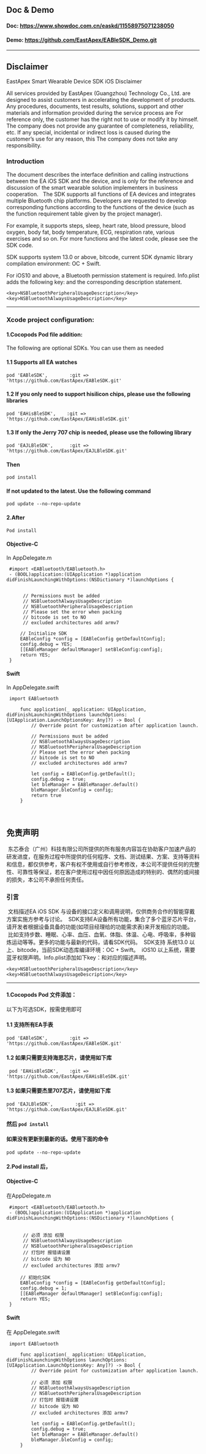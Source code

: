 
## Doc & Demo
#### Doc:   https://www.showdoc.com.cn/easkd/11558975071238050
#### Demo:  https://github.com/EastApex/EABleSDK_Demo.git

----

## Disclaimer
EastApex Smart Wearable Device SDK iOS Disclaimer

All services provided by EastApex (Guangzhou) Technology Co., Ltd. are designed to assist customers in accelerating the development of products. Any procedures, documents, test results, solutions, support and other materials and information provided during the service process are For reference only, the customer has the right not to use or modify it by himself. The company does not provide any guarantee of completeness, reliability, etc. If any special, incidental or indirect loss is caused during the customer’s use for any reason, this The company does not take any responsibility.
 
### Introduction
The document describes the interface definition and calling instructions between the EA iOS SDK and the device, and is only for the reference and discussion of the smart wearable solution implementers in business cooperation.
 
The SDK supports all functions of EA devices and integrates multiple Bluetooth chip platforms. Developers are requested to develop corresponding functions according to the functions of the device (such as the function requirement table given by the project manager).

For example, it supports steps, sleep, heart rate, blood pressure, blood oxygen, body fat, body temperature, ECG, respiration rate, various exercises and so on. For more functions and the latest code, please see the SDK code.

SDK supports system 13.0 or above, bitcode, current SDK dynamic library compilation environment: OC + Swift.

For iOS10 and above, a Bluetooth permission statement is required. Info.plist adds the following key: and the corresponding description statement.

```
<key>NSBluetoothPeripheralUsageDescription</key>
<key>NSBluetoothAlwaysUsageDescription</key>
```
---

### Xcode project configuration:

#### 1.Cocopods Pod file addition:
The following are optional SDKs. You can use them as needed

#### 1.1 Supports all EA watches
```pod 'EABleSDK',        :git => 'https://github.com/EastApex/EABleSDK.git'```

#### 1.2 If you only need to support hisilicon chips, please use the following libraries
``` pod 'EAHisBleSDK',    :git => 'https://github.com/EastApex/EAHisBleSDK.git' ```

#### 1.3 If only the Jerry 707 chip is needed, please use the following library
```pod 'EAJLBleSDK',      :git => 'https://github.com/EastApex/EAJLBleSDK.git' ```

#### Then 
```pod install```

#### If not updated to the latest. Use the following command

```pod update --no-repo-update```

#### 2.After 
```Pod install```

#### Objective-C
In AppDelegate.m
```
 #import <EABluetooth/EABluetooth.h>
 - (BOOL)application:(UIApplication *)application didFinishLaunchingWithOptions:(NSDictionary *)launchOptions {

    
      // Permissions must be added
      // NSBluetoothAlwaysUsageDescription
      // NSBluetoothPeripheralUsageDescription
      // Please set the error when packing
      // bitcode is set to NO
      // excluded architectures add armv7
     
     // Initialize SDK
     EABleConfig *config = [EABleConfig getDefaultConfig];
     config.debug = YES;
     [[EABleManager defaultManager] setBleConfig:config];
     return YES;
 }
```
 
#### Swift
In AppDelegate.swift
```
 import EABluetooth

     func application(_ application: UIApplication, didFinishLaunchingWithOptions launchOptions: [UIApplication.LaunchOptionsKey: Any]?) -> Bool {
         // Override point for customization after application launch.
         
         // Permissions must be added
         // NSBluetoothAlwaysUsageDescription
         // NSBluetoothPeripheralUsageDescription
         // Please set the error when packing
         // bitcode is set to NO
         // excluded architectures add armv7
         
         let config = EABleConfig.getDefault();
         config.debug = true;
         let bleManager = EABleManager.default()
         bleManager.bleConfig = config;
         return true
     }
```
 
 
 
## 免责声明
 东芯泰合（广州）科技有限公司所提供的所有服务内容旨在协助客户加速产品的研发进度，在服务过程中所提供的任何程序、文档、测试结果、方案、支持等资料和信息，都仅供参考，客户有权不使用或自行参考修改，本公司不提供任何的完整性、可靠性等保证，若在客户使用过程中因任何原因造成的特别的、偶然的或间接的损失，本公司不承担任何责任。

### 引言
 文档描述EA iOS SDK 与设备的接口定义和调用说明，仅供商务合作的智能穿戴方案实施方参考与讨论。
 SDK支持EA设备所有功能，集合了多个蓝牙芯片平台，请开发者根据设备具备的功能(如项目经理给的功能需求表)来开发相应的功能。
 比如支持步数、睡眠、心率、血压、血氧、体脂、体温、心电、呼吸率，多种锻炼运动等等。更多的功能与最新的代码，请看SDK代码。
 SDK支持 系统13.0 以上、bitcode，当前SDK动态库编译环境：OC + Swift。
 iOS10 以上系统，需要蓝牙权限声明。Info.plist添加如下key：和对应的描述声明。
```
<key>NSBluetoothPeripheralUsageDescription</key>
<key>NSBluetoothAlwaysUsageDescription</key>
```

---
#### 1.Cocopods Pod 文件添加：
以下为可选SDK，按需使用即可
#### 1.1 支持所有EA手表
`pod 'EABleSDK',        :git => 'https://github.com/EastApex/EABleSDK.git'`

#### 1.2 如果只需要支持海思芯片，请使用如下库
` pod 'EAHisBleSDK',    :git => 'https://github.com/EastApex/EAHisBleSDK.git'`

#### 1.3 如果只需要杰里707芯片，请使用如下库
`pod 'EAJLBleSDK',        :git => 'https://github.com/EastApex/EAJLBleSDK.git'`

#### 然后 `pod install`

#### 如果没有更新到最新的话。使用下面的命令
`pod update --no-repo-update`

#### 2.Pod install 后，

#### Objective-C
在AppDelegate.m
```
 #import <EABluetooth/EABluetooth.h>
 - (BOOL)application:(UIApplication *)application didFinishLaunchingWithOptions:(NSDictionary *)launchOptions {

     
      // 必须 添加 权限
      // NSBluetoothAlwaysUsageDescription
      // NSBluetoothPeripheralUsageDescription
      // 打包时 报错请设置
      // bitcode 设为 NO
      // excluded architectures 添加 armv7
      
     // 初始化SDK
     EABleConfig *config = [EABleConfig getDefaultConfig];
     config.debug = 1;
     [[EABleManager defaultManager] setBleConfig:config];
     return YES;
 }
```

#### Swift
在 AppDelegate.swift
```
 import EABluetooth

     func application(_ application: UIApplication, didFinishLaunchingWithOptions launchOptions: [UIApplication.LaunchOptionsKey: Any]?) -> Bool {
         // Override point for customization after application launch.
         
         // 必须 添加 权限
         // NSBluetoothAlwaysUsageDescription
         // NSBluetoothPeripheralUsageDescription
         // 打包时 报错请设置
         // bitcode 设为 NO
         // excluded architectures 添加 armv7
          
         let config = EABleConfig.getDefault();
         config.debug = true;
         let bleManager = EABleManager.default()
         bleManager.bleConfig = config;
     }
```







